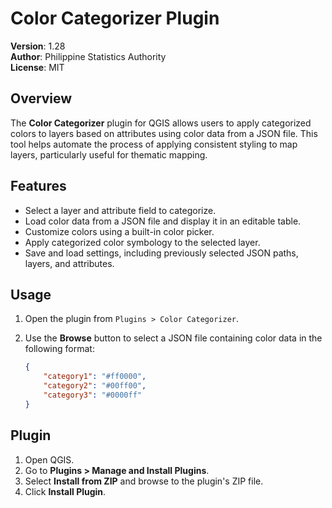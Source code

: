 # Color Categorizer Plugin

**Version**: 1.28\
**Author**: Philippine Statistics Authority\
**License**: MIT

## Overview

The **Color Categorizer** plugin for QGIS allows users to apply categorized colors to layers based on attributes using color data from a JSON file. This tool helps automate the process of applying consistent styling to map layers, particularly useful for thematic mapping.

## Features

* Select a layer and attribute field to categorize.
* Load color data from a JSON file and display it in an editable table.
* Customize colors using a built-in color picker.
* Apply categorized color symbology to the selected layer.
* Save and load settings, including previously selected JSON paths, layers, and attributes.

## Usage

1. Open the plugin from `Plugins > Color Categorizer`.
2.  Use the **Browse** button to select a JSON file containing color data in the following format:

    ```json
    {
        "category1": "#ff0000",
        "category2": "#00ff00",
        "category3": "#0000ff"
    }
    ```

## Plugin

1. Open QGIS.
2. Go to **Plugins > Manage and Install Plugins**.
3. Select **Install from ZIP** and browse to the plugin's ZIP file.
4. Click **Install Plugin**.





